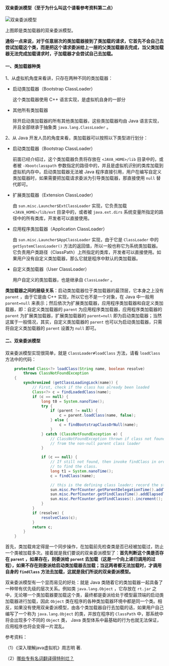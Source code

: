 #### 双亲委派模型（至于为什么叫这个请看参考资料第二点）

![双亲委派模型](https://img-blog.csdn.net/20180922202553893?watermark/2/text/aHR0cHM6Ly9ibG9nLmNzZG4ubmV0L2hhaWh1aV95YW5n/font/5a6L5L2T/fontsize/400/fill/I0JBQkFCMA==/dissolve/70)

上图即是类加载器的双亲委派模型。

**通俗一点来说，对于任意层次的类加载器接到了类加载的请求，它首先不会自己去尝试加载这个类，而是把这个请求委派给上一层的父类加载器去完成，当父类加载器无法完成加载请求时，子加载器才会尝试自己去加载。**

#### 一、类加载器种类

1、从虚拟机角度来看讲，只存在两种不同的类加载器：

- 启动类加载器（Bootstrap ClassLoader）

	这个类加载器使用 C++ 语言实现，是虚拟机自身的一部分

- 其他所有类加载器

	除开启动类加载器的所有其他类加载器，这些类加载器均由 Java 语言实现，并且全部继承于抽象类 `java.lang.ClassLoader` 。

2、从 Java 开发人员的角度来看，类加载器可以按照以下类型进行划分：

- 启动类加载器（Bootstrap ClassLoader）

	前面已经介绍过，这个类加载器负责将存放在 `<JAVA_HOME>/lib`  目录中的，或者被 `-Xbootclasspath` 参数指定的路径中的，并且是虚拟机识别的类库加载到虚拟机内存中。启动类加载器无法被 Java 程序直接引用，用户在编写自定义类加载器时，如果需要把加载请求委派为引导类加载器，那直接使用 `null` 替代即可。

- 扩展类加载器（Extension ClassLoader）

	由 `sun.misc.Launcher$ExtClassLoader` 实现，它负责加载 `<JAVA_HOME>/lib/ext` 目录中的，或者被 `java.ext.dirs` 系统变量所指定的路径中的所有类库，开发者可以直接使用。

- 应用程序类加载器（Application ClassLoader）

	由 `sun.misc.Launcher$AppClassLoader` 实现，由于它是 `ClassLoader` 中的
`getSystemClassLoader()` 方法的返回值，所以一般也称它为系统类加载器。它负责用户类路径（ClassPath）上所指定的类库，开发者可以直接使用。如果用户没有自定义类加载器，那么它就是程序中默认的类加载器。

- 自定义类加载器（User ClassLoader）

	用户自定义的类加载器，也是继承自 `ClassLoader` 。

**类加载器之间的层级关系**：启动类加载器位于类加载器的最顶层，它本身之上没有 `parent` ，由于它是由 C++ 实现，所以它也不是一个对象，在 Java 中一般用 `parent=null` 来表示；然后依次为扩展类加载器，应用程序类加载器和自定义类加载器，即：自定义类加载器的 `parent` 为应用程序类加载器，应用程序类加载器的 `parent` 为扩展类加载器，扩展类加载器的 `parent=null` 即为启动类加载器；当然这属于一般情况，其实，自定义类加载器的 `parent` 也可以为启动类加载器，只需将自定义类加载器的 `parent` 设置为 `null` 即可。

#### 二、双亲委派模型

双亲委派模型实现很简单，就是 `ClassLoader#loadClass` 方法，请看 `loadClass` 方法中的代码：

```java
    protected Class<?> loadClass(String name, boolean resolve)
        throws ClassNotFoundException
    {
        synchronized (getClassLoadingLock(name)) {
            // First, check if the class has already been loaded
            Class<?> c = findLoadedClass(name);
            if (c == null) {
                long t0 = System.nanoTime();
                try {
                    if (parent != null) {
                        c = parent.loadClass(name, false);
                    } else {
                        c = findBootstrapClassOrNull(name);
                    }
                } catch (ClassNotFoundException e) {
                    // ClassNotFoundException thrown if class not found
                    // from the non-null parent class loader
                }

                if (c == null) {
                    // If still not found, then invoke findClass in order
                    // to find the class.
                    long t1 = System.nanoTime();
                    c = findClass(name);

                    // this is the defining class loader; record the stats
                    sun.misc.PerfCounter.getParentDelegationTime().addTime(t1 - t0);
                    sun.misc.PerfCounter.getFindClassTime().addElapsedTimeFrom(t1);
                    sun.misc.PerfCounter.getFindClasses().increment();
                }
            }
            if (resolve) {
                resolveClass(c);
            }
            return c;
        }
    }
```

首先，类加载肯定得是一个同步操作，在加载前先检查类是否已经被加载过，防止一个类被加载多次。接着就是我们要说的双亲委派模型了：**首先判断这个类是否存在 `parent` ，如果存在，则委派给 `parent` 去加载（这是一个向上递归调用的过程），如果不存在则委派给启动类加载器去加载；当这两者都无法加载时，才调用自身的 `findClass` 方法去加载，这就是我们所说的双亲委派模型。**

双亲委派模型有一个显而易见的好处：就是 Java 类随着它的类加载器一起具备了一种带有优先级的层次关系。例如类 `java.lang.Object` ，它存放在 `rt.jar` 之中，无论哪一个类加载器要加载这个类，最终都是委派给处于模型最顶端的启动类加载器进行加载，因此 `Object` 类在程序的各种类加载器环境中都是同一个类。相反，如果没有使用双亲委派模型，由各个类加载器自行去加载的话，如果用户自己编写了一个称为 `java.lang.Object` 的类，并放在程序的 `ClassPath` 中，那系统中将会出现多个不同的 `Object` 类， Java 类型体系中最基础的行为也就无法保证，应用程序也将会变得一片混乱。

参考资料：

（1）《深入理解java虚拟机》周志明 著.

（2）[哪些专有名词翻译得特别烂？](https://www.zhihu.com/question/27192923/answer/35664179)